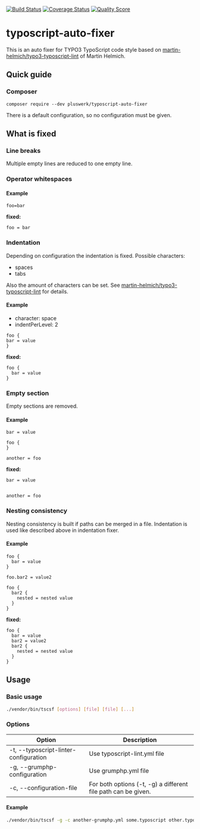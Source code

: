 [![Build Status](https://travis-ci.com/pluswerk/typoscript-auto-fixer.svg?branch=master)](https://travis-ci.com/pluswerk/typoscript-auto-fixer)
[![Coverage Status](https://img.shields.io/codecov/c/gh/pluswerk/typoscript-auto-fixer.svg?style=flat-square)](https://codecov.io/gh/pluswerk/typoscript-auto-fixer)
[![Quality Score](https://img.shields.io/scrutinizer/g/pluswerk/typoscript-auto-fixer.svg?style=flat-square)](https://scrutinizer-ci.com/g/pluswerk/typoscript-auto-fixer)

# typoscript-auto-fixer

This is an auto fixer for TYPO3 TypoScript code style based on
 [martin-helmich/typo3-typoscript-lint](https://github.com/martin-helmich/typo3-typoscript-lint) of Martin Helmich.

## Quick guide

### Composer

``composer require --dev pluswerk/typoscript-auto-fixer``

There is a default configuration, so no configuration must be given.

## What is fixed

### Line breaks

Multiple empty lines are reduced to one empty line.

### Operator whitespaces

#### Example

```typo3_typoscript
foo=bar
```

__fixed:__

```typo3_typoscript
foo = bar
```

### Indentation

Depending on configuration the indentation is fixed. Possible characters:

* spaces
* tabs

Also the amount of characters can be set. See [martin-helmich/typo3-typoscript-lint](https://github.com/martin-helmich/typo3-typoscript-lint) for details.

#### Example

* character: space
* indentPerLevel: 2

```typo3_typoscript
foo {
bar = value
}
```

__fixed:__

```typo3_typoscript
foo {
  bar = value
}
```

### Empty section

Empty sections are removed.

#### Example

```typo3_typoscript
bar = value

foo {
}

another = foo
```

__fixed:__

```typo3_typoscript
bar = value


another = foo
```

### Nesting consistency

Nesting consistency is built if paths can be merged in a file. Indentation is used like described above in indentation fixer.

#### Example

```typo3_typoscript
foo {
  bar = value
}

foo.bar2 = value2

foo {
  bar2 {
    nested = nested value
  }
}
```

__fixed:__

```typo3_typoscript
foo {
  bar = value
  bar2 = value2
  bar2 {
    nested = nested value
  }
}
```

## Usage


### Basic usage

```bash
./vendor/bin/tscsf [options] [file] [file] [...]
```

### Options

| Option                                | Description                                                  |
|---------------------------------------|--------------------------------------------------------------|
| -t, --typoscript-linter-configuration | Use typoscript-lint.yml file                                 |
| -g, --grumphp-configuration           | Use grumphp.yml file                                         |
| -c, --configuration-file              | For both options (-t, -g) a different file path can be given.|

#### Example

```bash
./vendor/bin/tscsf -g -c another-grumphp.yml some.typoscript other.typoscript
```
